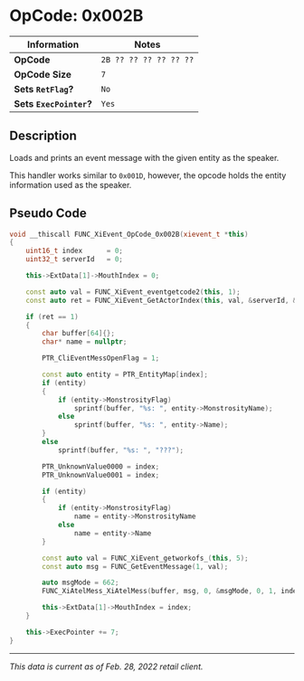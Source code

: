 # OpCode: 0x002B

| Information               | Notes |
|---                        |---    |
| **OpCode**                | `2B ?? ?? ?? ?? ?? ??` |
| **OpCode Size**           | `7`   |
| **Sets `RetFlag`?**       | `No`  |
| **Sets `ExecPointer`?**   | `Yes` |

## Description

Loads and prints an event message with the given entity as the speaker.

This handler works similar to `0x001D`, however, the opcode holds the entity information used as the speaker.

## Pseudo Code

```cpp
void __thiscall FUNC_XiEvent_OpCode_0x002B(xievent_t *this)
{
    uint16_t index      = 0;
    uint32_t serverId   = 0;

    this->ExtData[1]->MouthIndex = 0;

    const auto val = FUNC_XiEvent_eventgetcode2(this, 1);
    const auto ret = FUNC_XiEvent_GetActorIndex(this, val, &serverId, &index);

    if (ret == 1)
    {
        char buffer[64]{};
        char* name = nullptr;

        PTR_CliEventMessOpenFlag = 1;

        const auto entity = PTR_EntityMap[index];
        if (entity)
        {
            if (entity->MonstrosityFlag)
                sprintf(buffer, "%s: ", entity->MonstrosityName);
            else
                sprintf(buffer, "%s: ", entity->Name);
        }
        else
            sprintf(buffer, "%s: ", "???");

        PTR_UnknownValue0000 = index;
        PTR_UnknownValue0001 = index;

        if (entity)
        {
            if (entity->MonstrosityFlag)
                name = entity->MonstrosityName
            else
                name = entity->Name
        }

        const auto val = FUNC_XiEvent_getworkofs_(this, 5);
        const auto msg = FUNC_GetEventMessage(1, val);

        auto msgMode = 662;
        FUNC_XiAtelMess_XiAtelMess(buffer, msg, 0, &msgMode, 0, 1, index, name);

        this->ExtData[1]->MouthIndex = index;
    }

    this->ExecPointer += 7;
}
```

---

_This data is current as of Feb. 28, 2022 retail client._